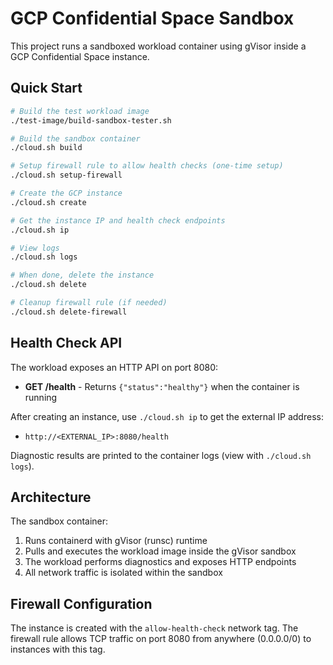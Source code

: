 # GCP Confidential Space Sandbox

This project runs a sandboxed workload container using gVisor inside a GCP Confidential Space instance.

## Quick Start

```sh
# Build the test workload image
./test-image/build-sandbox-tester.sh

# Build the sandbox container
./cloud.sh build

# Setup firewall rule to allow health checks (one-time setup)
./cloud.sh setup-firewall

# Create the GCP instance
./cloud.sh create

# Get the instance IP and health check endpoints
./cloud.sh ip

# View logs
./cloud.sh logs

# When done, delete the instance
./cloud.sh delete

# Cleanup firewall rule (if needed)
./cloud.sh delete-firewall
```

## Health Check API

The workload exposes an HTTP API on port 8080:

- **GET /health** - Returns `{"status":"healthy"}` when the container is running

After creating an instance, use `./cloud.sh ip` to get the external IP address:
- `http://<EXTERNAL_IP>:8080/health`

Diagnostic results are printed to the container logs (view with `./cloud.sh logs`).

## Architecture

The sandbox container:
1. Runs containerd with gVisor (runsc) runtime
2. Pulls and executes the workload image inside the gVisor sandbox
3. The workload performs diagnostics and exposes HTTP endpoints
4. All network traffic is isolated within the sandbox

## Firewall Configuration

The instance is created with the `allow-health-check` network tag. The firewall rule allows TCP traffic on port 8080 from anywhere (0.0.0.0/0) to instances with this tag.